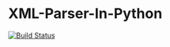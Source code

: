 # XML-Parser-In-Python
[![Build Status](https://travis-ci.org/ExtendSKE/XML-Parser-In-Python.svg?branch=master)](https://travis-ci.org/ExtendSKE/XML-Parser-In-Python.svg?branch=master)
